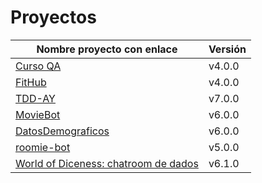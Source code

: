 # Proyectos

| Nombre proyecto con enlace                                                         | Versión |
|------------------------------------------------------------------------------------|---------|
| [Curso QA](https://github.com/testing-kakapos/curso-QA)                            | v4.0.0  |
| [FitHub](https://github.com/fitplusplus/fithub)                                    | v4.0.0  |
| [TDD-AY](https://github.com/TDD-AY/TDD-Project)                                    | v7.0.0  |
| [MovieBot](https://github.com/tdd-IgnasiYManu/MovieBot)                            | v6.0.0  |
| [DatosDemograficos](https://github.com/tdd-organization-afp/DatosDemograficos)     | v6.0.0  |
| [roomie-bot](https://github.com/dipzza/roomie-bot)                                 | v5.0.0  |
| [World of Diceness: chatroom de dados](https://github.com/muetsii/wod)             | v6.1.0  |
